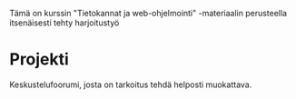 Tämä on kurssin "Tietokannat ja web-ohjelmointi" -materiaalin perusteella itsenäisesti tehty harjoitustyö

# Projekti
Keskustelufoorumi, josta on tarkoitus tehdä helposti muokattava.






